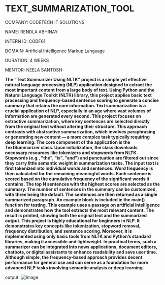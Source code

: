 # TEXT_SUMMARIZATION_TOOL

COMPANY: CODETECH IT SOLUTIONS

NAME: RENDLA ABHINAY

INTERN ID: CODF61

DOMAIN: Artificial Intelligence Markup Language

DURATION: 4 WEEKS

MENTOR: NEELA SANTOSH

**The "Text Summarizer Using NLTK" project is a simple yet effective natural language processing (NLP) application designed to extract the most important content from a large body of text. Using Python and the Natural Language Toolkit (NLTK) library, this project applies basic text processing and frequency-based sentence scoring to generate a concise summary that retains the core information.
Text summarization is a crucial application of NLP, especially in an age where vast volumes of information are generated every second. This project focuses on extractive summarization, where key sentences are selected directly from the original text without altering their structure. This approach contrasts with abstractive summarization, which involves paraphrasing or generating new content — a more complex task typically requiring deep learning.
The core component of the application is the TextSummarizer class. Upon initialization, the class downloads necessary resources like tokenizers and stopwords from NLTK. Stopwords (e.g., "the", "is", "and") and punctuation are filtered out since they carry little semantic weight in summarization tasks. The input text is first tokenized into individual words and sentences. Word frequency is then calculated for the remaining meaningful words. Each sentence is scored based on the cumulative frequency of the significant words it contains.
The top N sentences with the highest scores are selected as the summary. The number of sentences in the summary can be customized, with three being the default. The sentences are then returned as a single summarized paragraph.
An example block is included in the main() function for testing. This example uses a passage on artificial intelligence and demonstrates how the tool extracts the most relevant content. The result is printed, showing both the original text and the summarized output.
This project is highly educational for beginners in NLP. It demonstrates key concepts like tokenization, stopword removal, frequency distribution, and sentence scoring. Moreover, it is implemented using only basic tools from NLTK and Python’s standard libraries, making it accessible and lightweight.
In practical terms, such a summarizer can be integrated into news applications, document editors, chatbots, or digital assistants to enhance readability and save user time. Although simple, the frequency-based approach provides decent performance for general use and can serve as a foundation for more advanced NLP tasks involving semantic analysis or deep learning.**

output:
![Image](https://github.com/user-attachments/assets/f4cc6d01-89f1-4309-9543-69140c391823)

